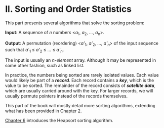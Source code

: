 II. Sorting and Order Statistics
==============================================

This part presents several algorithms that solve the sorting problem:

**Input**: A sequence of _n_ numbers \<_a_<sub>1</sub>, _a_<sub>2</sub>, ..., _a_<sub>n</sub>\>.

**Output**: A permutation (reordering) \<_a'_<sub>1</sub>, _a'_<sub>2</sub>, ..., _a'_<sub>_n_</sub>\> of the input sequence such that _a'_<sub>1</sub> ≤ _a'_<sub>2</sub> ≤ ... ≤ _a'_<sub>_n_</sub>.

The input is usually an _n-element_ array. Although it may be represented in some other fashion, such as linked list.

In practice, the numbers being sorted are rarely isolated values. Each value would likely be part of a **_record_**. 
Each record contains a **_key_**, which is the value to be sorted.
The remainder of the record consists of **_satellite data_**, which are usually carried around with the key.
For larger records, we will usually permute pointers instead of the records themselves.

This part of the book will mostly detail more sorting algorithms, extending what has been provided in Chapter 2.

[Chapter 6](2.06.md) introduces the Heapsort sorting algorithm.

